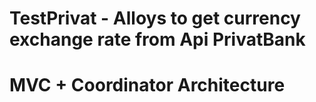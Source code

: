 # TestPrivat - Alloys to get currency exchange rate from Api PrivatBank
# MVC + Coordinator Architecture
